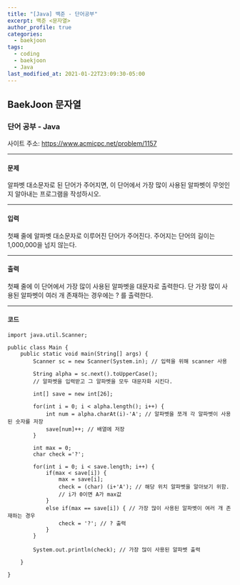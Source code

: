 ```yaml
---
title: "[Java] 백준 - 단어공부"
excerpt: 백준 <문자열>
author_profile: true
categories: 
  - baekjoon
tags:
  - coding
  - baekjoon
  - Java
last_modified_at: 2021-01-22T23:09:30-05:00
---
```




## BaekJoon 문자열



### 단어 공부 - Java

사이트 주소: <https://www.acmicpc.net/problem/1157>



***

#### 문제

알파벳 대소문자로 된 단어가 주어지면, 이 단어에서 가장 많이 사용된 알파벳이 무엇인지 알아내는 프로그램을 작성하시오.

***

#### 입력

첫째 줄에 알파벳 대소문자로 이루어진 단어가 주어진다. 주어지는 단어의 길이는 1,000,000을 넘지 않는다.

***

#### 출력

첫째 줄에 이 단어에서 가장 많이 사용된 알파벳을 대문자로 출력한다. 단 가장 많이 사용된 알파벳이 여러 개 존재하는 경우에는 ? 를 출력한다.

***

#### 코드

```
import java.util.Scanner;

public class Main {
	public static void main(String[] args) {
		Scanner sc = new Scanner(System.in); // 입력을 위해 scanner 사용

		String alpha = sc.next().toUpperCase();
		// 알파벳을 입력받고 그 알파벳을 모두 대문자화 시킨다.

		int[] save = new int[26];
		
		for(int i = 0; i < alpha.length(); i++) {
			int num = alpha.charAt(i)-'A'; // 알파벳을 쪼개 각 알파벳이 사용된 숫자를 저장
			save[num]++; // 배열에 저장
		}
		
		int max = 0;
		char check ='?';
		
		for(int i = 0; i < save.length; i++) {
			if(max < save[i]) {
				max = save[i];
				check = (char) (i+'A'); // 해당 위치 알파벳을 알아보기 위함.
				// i가 0이면 A가 max값
			}
			else if(max == save[i]) { // 가장 많이 사용된 알파벳이 여러 개 존재하는 경우
				check = '?'; // ? 출력
			}
		}
		
		System.out.println(check); // 가장 많이 사용된 알파벳 출력
		
	}

}

```



